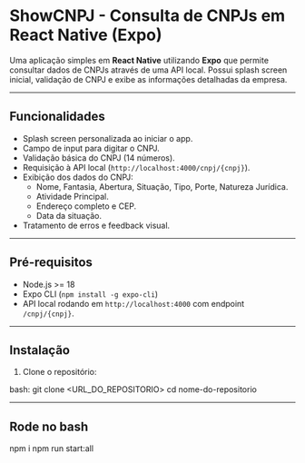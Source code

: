 # ShowCNPJ - Consulta de CNPJs em React Native (Expo)

Uma aplicação simples em **React Native** utilizando **Expo** que permite consultar dados de CNPJs através de uma API local. Possui splash screen inicial, validação de CNPJ e exibe as informações detalhadas da empresa.

---

## Funcionalidades

- Splash screen personalizada ao iniciar o app.
- Campo de input para digitar o CNPJ.
- Validação básica do CNPJ (14 números).
- Requisição à API local (`http://localhost:4000/cnpj/{cnpj}`).
- Exibição dos dados do CNPJ:
  - Nome, Fantasia, Abertura, Situação, Tipo, Porte, Natureza Jurídica.
  - Atividade Principal.
  - Endereço completo e CEP.
  - Data da situação.
- Tratamento de erros e feedback visual.

---

## Pré-requisitos

- Node.js >= 18
- Expo CLI (`npm install -g expo-cli`)
- API local rodando em `http://localhost:4000` com endpoint `/cnpj/{cnpj}`.

---

## Instalação

1. Clone o repositório:

bash:
git clone <URL_DO_REPOSITORIO>
cd nome-do-repositorio   

---

## Rode no bash
npm i
npm run start:all
